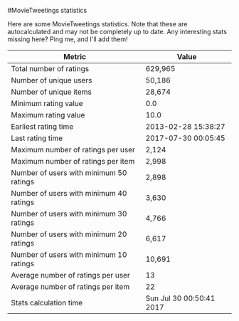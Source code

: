 #MovieTweetings statistics

Here are some MovieTweetings statistics. Note that these are autocalculated and may not be completely up to date. Any interesting stats missing here? Ping me, and I'll add them!

Metric | Value
--- | ---
Total number of ratings                 | 629,965
Number of unique users                  | 50,186
Number of unique items                  | 28,674
Minimum rating value                    | 0.0
Maximum rating value                    | 10.0
Earliest rating time                    | 2013-02-28 15:38:27
Last rating time                        | 2017-07-30 00:05:45
Maximum number of ratings per user      | 2,124
Maximum number of ratings per item      | 2,998
Number of users with minimum 50 ratings | 2,898
Number of users with minimum 40 ratings | 3,630
Number of users with minimum 30 ratings | 4,766
Number of users with minimum 20 ratings | 6,617
Number of users with minimum 10 ratings | 10,691
Average number of ratings per user      | 13
Average number of ratings per item      | 22
Stats calculation time                  | Sun Jul 30 00:50:41 2017

